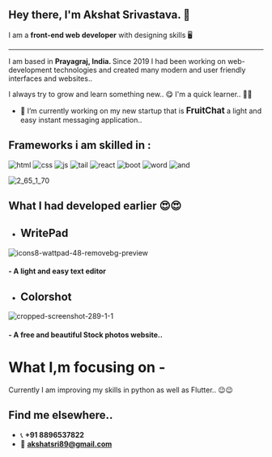 ## Hey there, I'm Akshat Srivastava. 👋 
I am a <b>front-end web developer</b> with designing skills  🖥️
<hr>
I am based in <b>Prayagraj, India. </b>
Since 2019 I had been working on web-development technologies and created many modern and user friendly interfaces and websites..



I always try to grow and learn something new..  😋    I'm a quick learner..  🥰🥰



- 🔭 I’m currently working on my new startup that is <b><big> FruitChat </big></b> a light and easy instant messaging application..

## Frameworks i am skilled in :

![html](https://user-images.githubusercontent.com/82876692/125975665-35765e1e-8361-4b04-a2b1-2da2ec8ffdfe.png)   ![css](https://user-images.githubusercontent.com/82876692/125975681-8c47562f-a74b-4790-b2e0-7bea1fc7cb11.png)   ![js](https://user-images.githubusercontent.com/82876692/125975703-dde01d97-e196-441d-9bed-10b0afa513f6.png)   ![tail](https://user-images.githubusercontent.com/82876692/125975729-a8fb85fc-c4ca-476c-859b-299cf15eca71.png)   ![react](https://user-images.githubusercontent.com/82876692/125975742-d5e9fc27-f4a6-4e6a-b3a5-667cbfcd9d00.png)   ![boot](https://user-images.githubusercontent.com/82876692/125975846-506d9b71-f454-4e36-ac66-d0b24487ee60.jpg)   ![word](https://user-images.githubusercontent.com/82876692/125975889-080ad153-9e31-405a-95b1-e60198d7a303.png)   ![and](https://user-images.githubusercontent.com/82876692/125975935-868169f2-68f6-4e44-808b-d3fbb1933325.jpg)










![2_65_1_70](https://user-images.githubusercontent.com/82876692/123443726-c98a8600-d5f3-11eb-9920-d28db3aad1d4.png)



## What I had developed earlier  😍😍

- <h2> <b> WritePad </b> </h2>
   
![icons8-wattpad-48-removebg-preview](https://user-images.githubusercontent.com/82876692/122687531-8a93b380-d234-11eb-84ff-fdf9befaf866.png)
<h4>- A light and easy text editor </h4>

- <h2> <b> Colorshot </b></h2>

![cropped-screenshot-289-1-1](https://user-images.githubusercontent.com/82876692/122687606-f544ef00-d234-11eb-89f5-a2825fef0e50.png)
<h4>- A free and beautiful Stock photos website.. </h4>

# What I,m focusing on -

Currently I am improving my skills in python as well as Flutter..  😉😉

## Find me elsewhere..

- 📞  <b> +91 8896537822 </b>
-  📧    <b>   akshatsri89@gmail.com </b>



